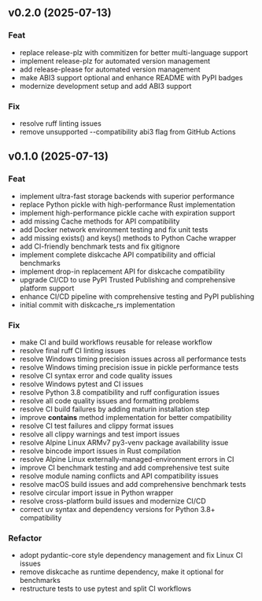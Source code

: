 ## v0.2.0 (2025-07-13)

### Feat

- replace release-plz with commitizen for better multi-language support
- implement release-plz for automated version management
- add release-please for automated version management
- make ABI3 support optional and enhance README with PyPI badges
- modernize development setup and add ABI3 support

### Fix

- resolve ruff linting issues
- remove unsupported --compatibility abi3 flag from GitHub Actions

## v0.1.0 (2025-07-13)

### Feat

- implement ultra-fast storage backends with superior performance
- replace Python pickle with high-performance Rust implementation
- implement high-performance pickle cache with expiration support
- add missing Cache methods for API compatibility
- add Docker network environment testing and fix unit tests
- add missing exists() and keys() methods to Python Cache wrapper
- add CI-friendly benchmark tests and fix gitignore
- implement complete diskcache API compatibility and official benchmarks
- implement drop-in replacement API for diskcache compatibility
- upgrade CI/CD to use PyPI Trusted Publishing and comprehensive platform support
- enhance CI/CD pipeline with comprehensive testing and PyPI publishing
- initial commit with diskcache_rs implementation

### Fix

- make CI and build workflows reusable for release workflow
- resolve final ruff CI linting issues
- resolve Windows timing precision issues across all performance tests
- resolve Windows timing precision issue in pickle performance tests
- resolve CI syntax error and code quality issues
- resolve Windows pytest and CI issues
- resolve Python 3.8 compatibility and ruff configuration issues
- resolve all code quality issues and formatting problems
- resolve CI build failures by adding maturin installation step
- improve __contains__ method implementation for better compatibility
- resolve CI test failures and clippy format issues
- resolve all clippy warnings and test import issues
- resolve Alpine Linux ARMv7 py3-venv package availability issue
- resolve bincode import issues in Rust compilation
- resolve Alpine Linux externally-managed-environment errors in CI
- improve CI benchmark testing and add comprehensive test suite
- resolve module naming conflicts and API compatibility issues
- resolve macOS build issues and add comprehensive benchmark tests
- resolve circular import issue in Python wrapper
- resolve cross-platform build issues and modernize CI/CD
- correct uv syntax and dependency versions for Python 3.8+ compatibility

### Refactor

- adopt pydantic-core style dependency management and fix Linux CI issues
- remove diskcache as runtime dependency, make it optional for benchmarks
- restructure tests to use pytest and split CI workflows

